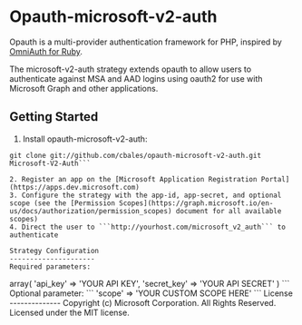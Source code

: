 Opauth-microsoft-v2-auth
=================================
Opauth is a multi-provider authentication framework for PHP, inspired by [OmniAuth for Ruby](https://github.com/intridea/omniauth).

The microsoft-v2-auth strategy extends opauth to allow users to authenticate against MSA and AAD logins using oauth2 for use with Microsoft Graph and other applications.


Getting Started
---------------
1. Install opauth-microsoft-v2-auth:

```cd path_to_opauth/Strategy
git clone git://github.com/cbales/opauth-microsoft-v2-auth.git Microsoft-V2-Auth```

2. Register an app on the [Microsoft Application Registration Portal](https://apps.dev.microsoft.com)
3. Configure the strategy with the app-id, app-secret, and optional scope (see the [Permission Scopes](https://graph.microsoft.io/en-us/docs/authorization/permission_scopes) document for all available scopes)
4. Direct the user to ```http://yourhost.com/microsoft_v2_auth``` to authenticate

Strategy Configuration
---------------------
Required parameters:
```
<?php
'Microsoft-V2-Auth' => array(
    'api_key' => 'YOUR API KEY',
    'secret_key' => 'YOUR API SECRET'
)
```

Optional parameter:
``` 'scope' => 'YOUR CUSTOM SCOPE HERE' ```

License
--------------
Copyright (c) Microsoft Corporation. All Rights Reserved. Licensed under the MIT license.
